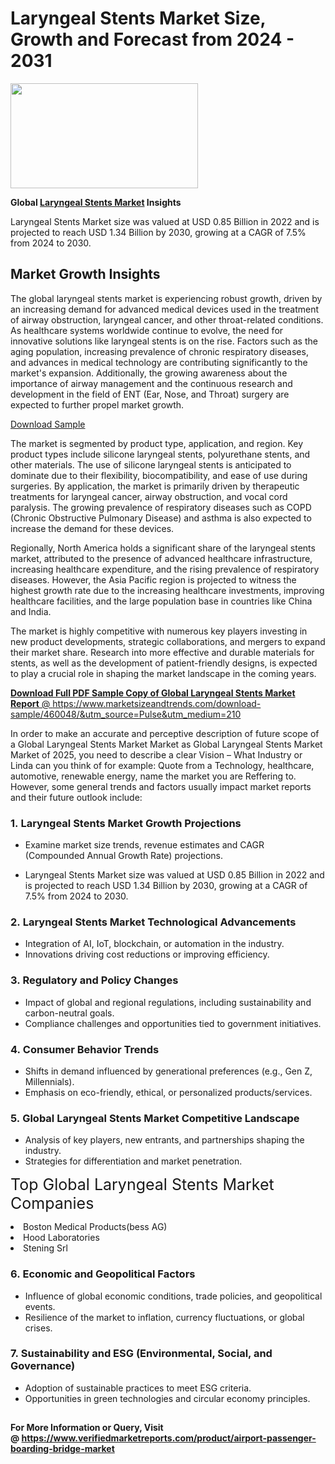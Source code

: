 <H1>Laryngeal Stents Market Size, Growth and Forecast from 2024 - 2031</H1><img class="aligncenter size-medium wp-image-584254" src="https://thirdeyenews.in/wp-content/uploads/2024/09/Global-Market-Research-300x168.jpeg" alt="" width="300" height="168" /><p><strong>Global&nbsp;<a href="https://www.marketsizeandtrends.com/download-sample/460048/&amp;utm_source=Pulse&amp;utm_medium=210">Laryngeal Stents Market</a> Insights</strong></p><p>Laryngeal Stents Market size was valued at USD 0.85 Billion in 2022 and is projected to reach USD 1.34 Billion by 2030, growing at a CAGR of 7.5% from 2024 to 2030.</p><p><h2>Market Growth Insights</h2> <p>The global laryngeal stents market is experiencing robust growth, driven by an increasing demand for advanced medical devices used in the treatment of airway obstruction, laryngeal cancer, and other throat-related conditions. As healthcare systems worldwide continue to evolve, the need for innovative solutions like laryngeal stents is on the rise. Factors such as the aging population, increasing prevalence of chronic respiratory diseases, and advances in medical technology are contributing significantly to the market's expansion. Additionally, the growing awareness about the importance of airway management and the continuous research and development in the field of ENT (Ear, Nose, and Throat) surgery are expected to further propel market growth.</p> <p><a href="#">Download Sample</a></p> <p>The market is segmented by product type, application, and region. Key product types include silicone laryngeal stents, polyurethane stents, and other materials. The use of silicone laryngeal stents is anticipated to dominate due to their flexibility, biocompatibility, and ease of use during surgeries. By application, the market is primarily driven by therapeutic treatments for laryngeal cancer, airway obstruction, and vocal cord paralysis. The growing prevalence of respiratory diseases such as COPD (Chronic Obstructive Pulmonary Disease) and asthma is also expected to increase the demand for these devices.</p> <p>Regionally, North America holds a significant share of the laryngeal stents market, attributed to the presence of advanced healthcare infrastructure, increasing healthcare expenditure, and the rising prevalence of respiratory diseases. However, the Asia Pacific region is projected to witness the highest growth rate due to the increasing healthcare investments, improving healthcare facilities, and the large population base in countries like China and India.</p> <p>The market is highly competitive with numerous key players investing in new product developments, strategic collaborations, and mergers to expand their market share. Research into more effective and durable materials for stents, as well as the development of patient-friendly designs, is expected to play a crucial role in shaping the market landscape in the coming years.</p> <p><a href="#"></p><p><span class=""><strong>Download Full PDF Sample Copy of Global Laryngeal Stents Market Report</strong> @ <a href="https://www.marketsizeandtrends.com/download-sample/460048/&amp;utm_source=Pulse&amp;utm_medium=210" target="_blank">https://www.marketsizeandtrends.com/download-sample/460048/&amp;utm_source=Pulse&amp;utm_medium=210</a></span></p><p>In order to make an accurate and perceptive description of future scope of a Global&nbsp;Laryngeal Stents Market Market as Global&nbsp;Laryngeal Stents Market Market of 2025, you need to describe a clear Vision &ndash; What Industry or Linda can you think of for example: Quote from a Technology, healthcare, automotive, renewable energy, name the market you are Reffering to. However, some general trends and factors usually impact market reports and their future outlook include:</p><h3>1.&nbsp;<strong>Laryngeal Stents Market Growth Projections</strong></h3><ul><li>Examine market size trends, revenue estimates and CAGR (Compounded Annual Growth Rate) projections.</li><li><p>Laryngeal Stents Market size was valued at USD 0.85 Billion in 2022 and is projected to reach USD 1.34 Billion by 2030, growing at a CAGR of 7.5% from 2024 to 2030.</p></li></ul><h3>2.&nbsp;<strong>Laryngeal Stents Market Technological Advancements</strong></h3><ul><li>Integration of AI, IoT, blockchain, or automation in the industry.</li><li>Innovations driving cost reductions or improving efficiency.</li></ul><h3>3.&nbsp;<strong>Regulatory and Policy Changes</strong></h3><ul><li>Impact of global and regional regulations, including sustainability and carbon-neutral goals.</li><li>Compliance challenges and opportunities tied to government initiatives.</li></ul><h3>4.&nbsp;<strong>Consumer Behavior Trends</strong></h3><ul><li>Shifts in demand influenced by generational preferences (e.g., Gen Z, Millennials).</li><li>Emphasis on eco-friendly, ethical, or personalized products/services.</li></ul><h3>5.&nbsp;<strong>Global Laryngeal Stents Market Competitive Landscape</strong></h3><ul><li>Analysis of key players, new entrants, and partnerships shaping the industry.</li><li>Strategies for differentiation and market penetration.</li></ul><p data-pm-slice="1 1 []"><span style="color: inherit; font-family: inherit; font-size: 25px;">Top Global Laryngeal Stents Market Companies</span></p><div class="" data-test-id=""><p><li>Boston Medical Products(bess AG)</li><li> Hood Laboratories</li><li> Stening Srl</li></p></div><h3>6.&nbsp;<strong>Economic and Geopolitical Factors</strong></h3><ul><li>Influence of global economic conditions, trade policies, and geopolitical events.</li><li>Resilience of the market to inflation, currency fluctuations, or global crises.</li></ul><h3>7.&nbsp;<strong>Sustainability and ESG (Environmental, Social, and Governance)</strong></h3><ul><li>Adoption of sustainable practices to meet ESG criteria.</li><li>Opportunities in green technologies and circular economy principles.</li></ul><h2><strong style="font-size: 14px;">For More Information or Query, Visit @&nbsp;</strong><a style="background-color: #ffffff; font-size: 14px;" href="https://www.marketsizeandtrends.com/report/laryngeal-stents-market/" target="_blank">https://www.verifiedmarketreports.com/product/airport-passenger-boarding-bridge-market</a></h2>
